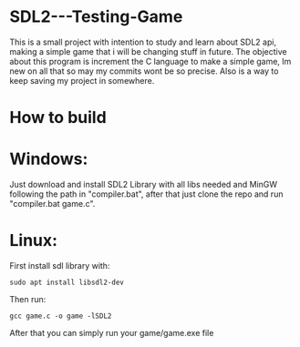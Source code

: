 # SDL2---Testing-Game
This is a small project with intention to study and learn about SDL2 api, making a simple game that i will be changing stuff in future. 
The objective about this program is increment the C language to make a simple game, Im new on all that so may my commits wont be so precise. Also is a way to keep saving my project in somewhere.

# How to build
# Windows:
Just download and install SDL2 Library with all libs needed and MinGW following the path in "compiler.bat", after that just clone the repo and run "compiler.bat game.c".
# Linux:
First install sdl library with:
```
sudo apt install libsdl2-dev
```
Then run:
```
gcc game.c -o game -lSDL2
```
After that you can simply run your game/game.exe file 
